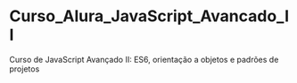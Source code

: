 # Curso_Alura_JavaScript_Avancado_II
Curso de JavaScript Avançado II: ES6, orientação a objetos e padrões de projetos
